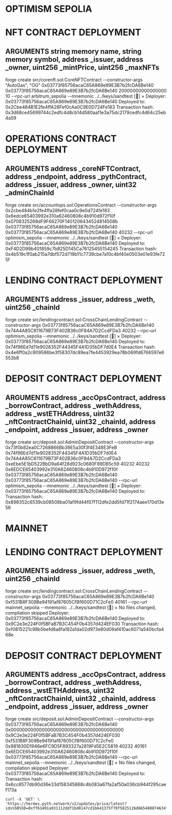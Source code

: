 # OPTIMISM SEPOLIA
# NFT CONTRACT DEPLOYMENT
## ARGUMENTS string memory name, string memory symbol, address _issuer, address _owner, uint256 _mintPrice, uint256 _maxNFTs
forge create src/corenft.sol:CoreNFTContract --constructor-args "AutoGas", "OG" 0x03773f85756acaC65A869e89E3B7b2fcDA6Be140 0x03773f85756acaC65A869e89E3B7b2fcDA6Be140 20000000000000000 10 --rpc-url arbitrum_sepolia --mnemonic ../../keys/sandtest
[🧱] × 
Deployer: 0x03773f85756acaC65A869e89E3B7b2fcDA6Be140
Deployed to: 0x2Cbe484B1E2fe4ffA28Fef0cAa0C9E0D724Fe183
Transaction hash: 0x3d68ce45699744c2edfc4d8cb14d580aa11e3a75dc2179cedfc4d64c25eb4a59

# OPERATIONS CONTRACT DEPLOYMENT
## ARGUMENTS address _coreNFTContract, address _endpoint, address _pythContract, address _issuer, address _owner, uint32 _adminChainId
forge create src/accountops.sol:OperationsContract --constructor-args 0x2cbe484b1e2fe4ffa28fef0caa0c9e0d724fe183 0x6edce65403992e310a62460808c4b910d972f10f 0x0708325268dF9F66270F1401206434524814508b 0x03773f85756acaC65A869e89E3B7b2fcDA6Be140 0x03773f85756acaC65A869e89E3B7b2fcDA6Be140 40232 --rpc-url optimism_sepolia --mnemonic ../../keys/sandtest
[🧱] × 
Deployer: 0x03773f85756acaC65A869e89E3B7b2fcDA6Be140
Deployed to: 0xF4D2D99b401859c7b825D145Ca76125455154245
Transaction hash: 0x4b519c1f0ab215a7dbf572d719b11c7739cbe7a10c4bf40e0503e01e93fe725f

# LENDING CONTRACT DEPLOYMENT
## ARGUMENTS address _issuer, address _weth, uint256 _chainId
forge create src/lendingcontract.sol:CrossChainLendingContract --constructor-args 0x03773f85756acaC65A869e89E3B7b2fcDA6Be140 0x74A4A85C611679B73F402B36c0F84A7D2CcdFDa3 40232 --rpc-url optimism_sepolia --mnemonic ../../keys/sandtest
[🧱] × 
Deployer: 0x03773f85756acaC65A869e89E3B7b2fcDA6Be140
Deployed to: 0x74f96Ed7d11e9028352F44345F4A1D35bDF7d0E4
Transaction hash: 0x4e6ff0a2c909586be3f58307dc89ea7fe4453929ea78b069fd6766597e6553b8

# DEPOSIT CONTRACT DEPLOYMENT
## ARGUMENTS address _accOpsContract, address _borrowContract, address _wethAddress, address _wstETHAddress, uint32 _nftContractChainId, uint32 _chainId, address _endpoint, address _issuer, address _owner
forge create src/deposit.sol:AdminDepositContract --constructor-args 0x73f0b82ea0C7268866Bb39E5a30f3f4E348E3FeB 0x74f96Ed7d11e9028352F44345F4A1D35bDF7d0E4 0x74A4A85C611679B73F402B36c0F84A7D2CcdFDa3 0xeEbe5E1bD522BbD9a64f28d923c0680F89DB5c59 40232 40232 0x6EDCE65403992e310A62460808c4b910D972f10f 0x03773f85756acaC65A869e89E3B7b2fcDA6Be140 0x03773f85756acaC65A869e89E3B7b2fcDA6Be140 --rpc-url optimism_sepolia --mnemonic ../../keys/sandtest
[🧱] × 
Deployer: 0x03773f85756acaC65A869e89E3B7b2fcDA6Be140
Deployed to: 
Transaction hash: 0x898352c6539cb08508ba01af9fd44f07f112dfe2dd5fd71f2174aee170d13e56


# MAINNET
# LENDING CONTRACT DEPLOYMENT
## ARGUMENTS address _issuer, address _weth, uint256 _chainId
forge create src/lendingcontract.sol:CrossChainLendingContract --constructor-args 0x03773f85756acaC65A869e89E3B7b2fcDA6Be140 0xf531B8F309Be94191af87605CfBf600D71C2cFe0 40161 --rpc-url mainnet_sepolia --mnemonic ../../keys/sandtest
[🧱] × 
No files changed, compilation skipped
Deployer: 0x03773f85756acaC65A869e89E3B7b2fcDA6Be140
Deployed to: 0x9C2e3e224F0f5BFaB7B3C454F0b4357d424EF030
Transaction hash: 0xf0815221c98b5befd8a8fa182a1da02d973e80d09af410ac6071a540bcfa468e

# DEPOSIT CONTRACT DEPLOYMENT
## ARGUMENTS address _accOpsContract, address _borrowContract, address _wethAddress, address _wstETHAddress, uint32 _nftContractChainId, uint32 _chainId, address _endpoint, address _issuer, address _owner
forge create src/deposit.sol:AdminDepositContract --constructor-args 0x03773f85756acaC65A869e89E3B7b2fcDA6Be140 0x0000000000000000000000000000000000000000 0x9C2e3e224F0f5BFaB7B3C454F0b4357d424EF030 0xf531B8F309Be94191af87605CfBf600D71C2cFe0 0x981830D1946e6FC9D5F893327a2819Fd5E2C5819 40232 40161 0x6EDCE65403992e310A62460808c4b910D972f10f 0x03773f85756acaC65A869e89E3B7b2fcDA6Be140 --rpc-url mainnet_sepolia --mnemonic ../../keys/sandtest
[🧱] × 
No files changed, compilation skipped
Deployer: 0x03773f85756acaC65A869e89E3B7b2fcDA6Be140
Deployed to:    
Transaction hash: 0x6cc8577db90d36e33d158345868c4b083a67fa2af50a036cb944f295caef173a


    curl -X 'GET' \
    'https://hermes.pyth.network/v2/updates/price/latest?ids%5B%5D=0xff61491a931112ddf1bd8147cd1b641375f79f5825126d665480874634fd0ace&ids%5B%5D=0x6df640f3b8963d8f8358f791f352b8364513f6ab1cca5ed3f1f7b5448980e784'